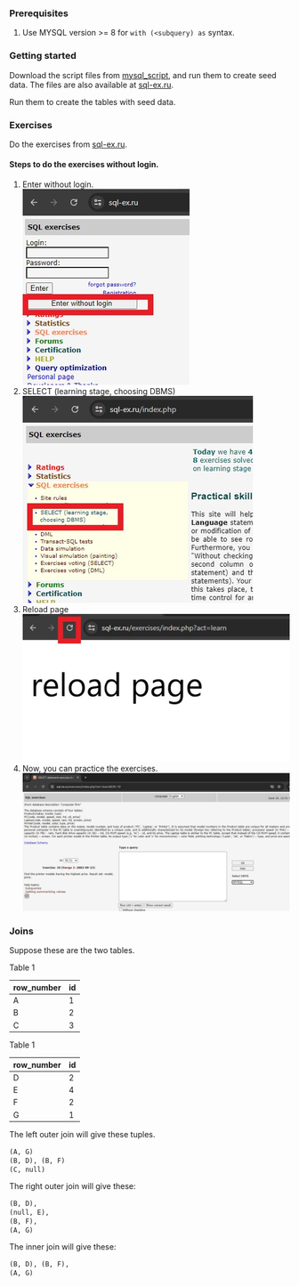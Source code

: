 ### Prerequisites

1. Use MYSQL version >= 8 for `with (<subquery) as` syntax.

### Getting started

Download the script files from [mysql_script](./mysql_script), and run them to create seed data.
The files are also available at [sql-ex.ru](https://sql-ex.ru/db_script_download.php).

Run them to create the tables with seed data.

### Exercises

Do the exercises from [sql-ex.ru](https://sql-ex.ru/exercises/index.php?act=learn&LN=4).

#### Steps to do the exercises without login.

1. Enter without login. <br/>
    ![step-1](./assets/sqlex1.jpg)
2. SELECT (learning stage, choosing DBMS) <br/>
    ![step-2](./assets/sqlex2.jpg)
3. Reload page <br/>
    ![step-3](./assets/sqlex3.jpg)
4. Now, you can practice the exercises. <br/>
    ![step-4](./assets/sqlex4.jpg)

### Joins

Suppose these are the two tables.

Table 1

| row_number | id |
|------------|----|
| A          | 1  |
| B          | 2  |
| C          | 3  |

Table 1

| row_number | id |
|------------|----|
| D          | 2  |
| E          | 4  |
| F          | 2  |
| G          | 1  |

The left outer join will give these tuples.

```
(A, G)
(B, D), (B, F)
(C, null)
```

The right outer join will give these:

```
(B, D),
(null, E),
(B, F),
(A, G)
```

The inner join will give these:

```
(B, D), (B, F),
(A, G)
```
